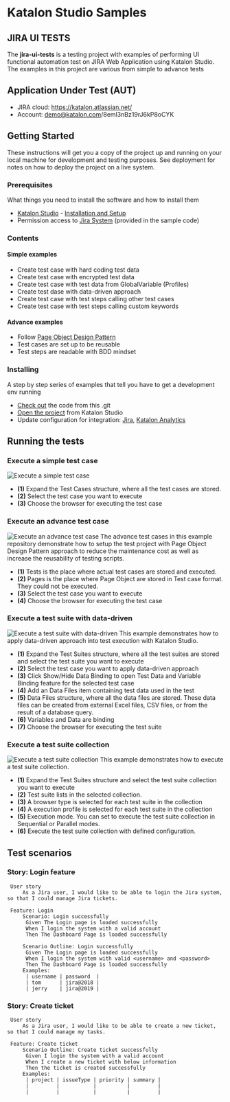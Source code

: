 # Katalon Studio Samples
## JIRA UI TESTS
The **jira-ui-tests** is a testing project with examples of performing UI functional automation test on JIRA Web Application using Katalon Studio. The examples in this project are various from simple to advance tests
## Application Under Test (AUT)
- JIRA cloud: https://katalon.atlassian.net/
- Account: demo@katalon.com/8eml3nBz19rJ6kP8oCYK
## Getting Started
These instructions will get you a copy of the project up and running on your local machine for development and testing purposes. See deployment for notes on how to deploy the project on a live system.
### Prerequisites
What things you need to install the software and how to install them
- [Katalon Studio](https://www.katalon.com/) - [Installation and Setup](https://docs.katalon.com//display/KD/Installation+and+Setup)
- Permission access to [Jira System](https://katalon.atlassian.net) (provided in the sample code)
### Contents
#### Simple examples
- Create test case with hard coding test data
- Create test case with encrypted test data
- Create test case with test data from GlobalVariable (Profiles)
- Create test dase with data-driven approach
- Create test case with test steps calling other test cases
- Create test case with test steps calling custom keywords

#### Advance examples
- Follow [Page Object Design Pattern](https://www.seleniumhq.org/docs/06_test_design_considerations.jsp#page-object-design-pattern) 
- Test cases are set up to be reusable
- Test steps are readable with BDD mindset

### Installing
A step by step series of examples that tell you have to get a development env running
- [Check out](https://git-scm.com/book/en/v2/Git-Basics-Getting-a-Git-Repository) the code from this .git
- [Open the project](https://docs.katalon.com//display/KD/Manage+Test+Project) from Katalon Studio
- Update configuration for integration: [Jira](https://docs.katalon.com//display/KD/JIRA+Integration), [Katalon Analytics](https://docs.katalon.com//display/KD/Katalon+Analytics+%28Beta%29+Integration)

## Running the tests
### Execute a simple test case
![Execute a simple test case](https://github.com/katalon-studio-samples/jira-ui-tests/blob/master/Tutorials/Figures/Execute%20a%20simple%20test%20case.png?raw=true)
- **(1)** Expand the Test Cases structure, where all the test cases are stored.
- **(2)** Select the test case you want to execute
- **(3)** Choose the browser for executing the test case

### Execute an advance test case
![Execute an advance test case](https://github.com/katalon-studio-samples/jira-ui-tests/blob/master/Tutorials/Figures/Execute%20an%20advance%20test%20case.png?raw=true)
The advance test cases in this example repository demonstrate how to setup the test project with Page Object Design Pattern approach to reduce the maintenance cost as well as increase the reusability of testing scripts.
- **(1)** Tests is the place where actual test cases are stored and executed.
- **(2)** Pages is the place where Page Object are stored in Test case format. They could not be executed.
- **(3)** Select the test case you want to execute
- **(4)** Choose the browser for executing the test case

### Execute a test suite with data-driven
![Execute a test suite with data-driven](https://github.com/katalon-studio-samples/jira-ui-tests/blob/master/Tutorials/Figures/Execute%20a%20test%20suite%20with%20data-driven.png?raw=true)
This example demonstrates how to apply data-driven approach into test execution with Katalon Studio. 
- **(1)** Expand the Test Suites structure, where all the test suites are stored and select the test suite you want to execute
- **(2)** Select the test case you want to apply data-driven approach
- **(3)** Click Show/Hide Data Binding to open Test Data and Variable Binding feature for the selected test case
- **(4)** Add an Data Files item containing test data used in the test
- **(5)** Data Files structure, where all the data files are stored. These data files can be created from external Excel files, CSV files, or from the result of a database query.
- **(6)** Variables and Data are binding
- **(7)** Choose the browser for executing the test suite

### Execute a test suite collection
![Execute a test suite collection](https://github.com/katalon-studio-samples/jira-ui-tests/blob/master/Tutorials/Figures/Execute%20a%20test%20suite%20collection.png?raw=true)
This example demonstrates how to execute a test suite collection.
- **(1)** Expand the Test Suites structure and select the test suite collection you want to execute
- **(2)** Test suite lists in the selected collection. 
- **(3)** A browser type is selected for each test suite in the collection
- **(4)** A execution profile is selected for each test suite in the collection
- **(5)** Execution mode. You can set to execute the test suite collection in Sequential or Parallel modes.
- **(6)** Execute the test suite collection with defined configuration.

## Test scenarios
### Story: Login feature
     User story
         As a Jira user, I would like to be able to login the Jira system, so that I could manage Jira tickets.
     
     Feature: Login 
         Scenario: Login successfully
          Given The Login page is loaded successfully
          When I login the system with a valid account
          Then The Dashboard Page is loaded successfully

         Scenario Outline: Login successfully
          Given The Login page is loaded successfully
          When I login the system with valid <username> and <password>
          Then The Dashboard Page is loaded successfully
         Examples:
          | username | password  |
          |	tom      | jira@2018 |
          |	jerry    | jira@2019 |
          
### Story: Create ticket
     User story
         As a Jira user, I would like to be able to create a new ticket, so that I could manage my tasks.

     Feature: Create ticket
         Scenario Outline: Create ticket successfully
          Given I login the system with a valid account
          When I create a new ticket with below information
          Then the ticket is created successfully
         Examples:
          | project | issueType | priority | summary |
          |         |           |          |         |
          |         |           |          |         |
